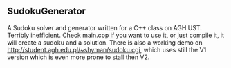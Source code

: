 ## SudokuGenerator

A Sudoku solver and generator written for a C++ class on AGH UST. Terribly inefficient. Check main.cpp if you want to use it, or just compile it, it will create a sudoku and a solution. There is also a working demo on http://student.agh.edu.pl/~shyman/sudoku.cgi, which uses still the V1 version which is even more prone to stall then V2.
